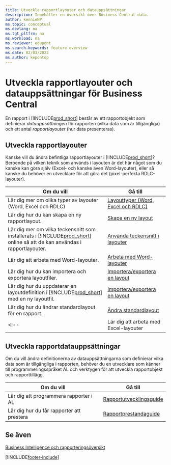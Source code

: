 ```yaml
---
title: Utveckla rapportlayouter och datauppsättningar
description: Innehåller en översikt över Business Central-data.
author: kennieNP
ms.topic: conceptual
ms.devlang: na
ms.tgt_pltfrm: na
ms.workload: na
ms.reviewer: edupont
ms.search.keywords: feature overview
ms.date: 02/03/2022
ms.author: kepontop
---
```


# <a name="developing-business-central-report-layouts-and-datasets" />Utveckla rapportlayouter och datauppsättningar för Business Central

En rapport i [!INCLUDE[prod_short](includes/prod_short.md)] består av ett rapportobjekt som definierar _datauppsättningen_ för rapporten (vilka data som är tillgängliga) och ett antal _rapportlayouter_ (hur data presenteras).  

## <a name="developing-report-layouts" />Utveckla rapportlayouter

Kanske vill du ändra befintliga rapportlayouter i [!INCLUDE[prod_short](includes/prod_short.md)]? Beroende på vilken teknik som används i layouten är det här något som du kanske kan göra själv (Excel- och kanske även Word-layouter), eller så kanske du behöver en utvecklare för att göra det (pixel-perfekta RDLC-layouter).

| Om du vill | Gå till |
|--|--|
| Lär dig mer om olika typer av layouter (Word, Excel och RDLC) | [Layouttyper (Word, Excel och RDLC)](ui-manage-report-layouts.md) |
| Lär dig hur du kan skapa en ny rapportlayout. | [Skapa en ny layout](ui-how-create-custom-report-layout.md) |
| Lär dig mer om vilka teckensnitt som installerats i [!INCLUDE[prod_short](includes/prod_short.md)] online så att de kan användas i rapportlayouter. | [Använda teckensnitt i layouter](ui-fonts.md) |
| Lär dig att arbeta med Word-layouter. | [Arbeta med Word-layouter](ui-how-add-fields-word-report-layout.md) |
| Lär dig hur du kan importera och exportera layoutfiler. | [Importera/exportera en layout](ui-how-import-and-export-report-layout.md) |
| Lär dig hur du uppdaterar en layoutdefinition i [!INCLUDE[prod_short](includes/prod_short.md)] med en ny layoutfil. | [Importera/exportera en layout](ui-how-import-and-export-report-layout.md) |
| Lär dig hur du ändrar standardlayout för en rapport. | [Ändra standardlayout](ui-how-change-layout-currently-used-report.md) |
<!-- | Lär dig att arbeta med Excel-layouter | [Arbeta med Excel-layouter](ui-how-add-fields-word-report-layout.md) | -->

## <a name="developing-report-datasets" />Utveckla rapportdatauppsättningar

 Om du vill ändra definitionerna av datauppsättningarna som definierar vilka data som är tillgängliga i rapporten, behöver du en utvecklare som känner till programmeringsspråket AL och verktygen för att utveckla rapportobjekt och rapporttillägg.

| Om du vill | Gå till |
|--|--|
| Lär dig att programmera rapporter i AL | [Rapportutvecklingsguide](/dynamics365/business-central/dev-itpro/developer/devenv-reports) |
| Lär dig hur du får rapporter att prestera | [Rapportprestandaguide](/dynamics365/business-central/dev-itpro/performance/performance-developer#writing-efficient-reports) |

## <a name="see-also" />Se även

[Business Intelligence och rapporteringsöversikt](reports-use-reports.md)


[!INCLUDE[footer-include](includes/footer-banner.md)]
